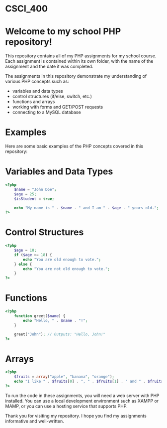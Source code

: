 # CSCI_400
# Welcome to my school PHP repository! #
This repository contains all of my PHP assignments for my school course. Each assignment is contained within its own folder, with the name of the assignment and the date it was completed.

The assignments in this repository demonstrate my understanding of various PHP concepts such as:

* variables and data types
* control structures (if/else, switch, etc.)
* functions and arrays
* working with forms and GET/POST requests
* connecting to a MySQL database
# Examples #
Here are some basic examples of the PHP concepts covered in this repository:

# Variables and Data Types #
```php
<?php
    $name = "John Doe";
    $age = 25;
    $isStudent = true;

    echo "My name is " . $name . " and I am " . $age . " years old.";
?>
```
# Control Structures #
```php
<?php
    $age = 18;
    if ($age >= 18) {
        echo "You are old enough to vote.";
    } else {
        echo "You are not old enough to vote.";
    }
?>
```
# Functions #
```php
<?php
    function greet($name) {
        echo "Hello, " . $name . "!";
    }

    greet("John"); // Outputs: "Hello, John!"
?>
```
# Arrays #
```php
<?php
    $fruits = array("apple", "banana", "orange");
    echo "I like " . $fruits[0] . ", " . $fruits[1] . " and " . $fruits[2] . ".";
?>
```

To run the code in these assignments, you will need a web server with PHP installed. You can use a local development environment such as XAMPP or MAMP, or you can use a hosting service that supports PHP.

Thank you for visiting my repository. I hope you find my assignments informative and well-written.
